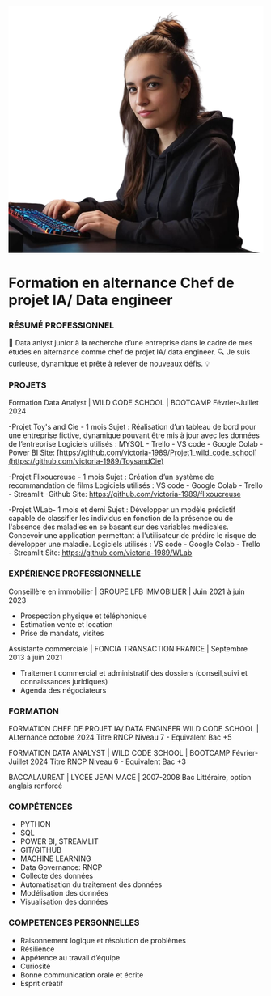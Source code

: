 <div align="center">
<img src="https://github.com/victoria-1989/portfolio/blob/main/e6aa4858-18dd-4b68-a699-a409add97dd6.png" alt="Project Image" width="550px">
</div>

# Formation en alternance Chef de projet IA/ Data engineer


### RÉSUMÉ PROFESSIONNEL
🚀 Data anlyst junior à la recherche d’une entreprise dans le cadre de mes études en alternance comme chef de projet IA/ data engineer. 🔍 Je suis curieuse, dynamique et prête à relever de nouveaux défis. 💡

### PROJETS
Formation Data Analyst | WILD CODE SCHOOL | BOOTCAMP Février-Juillet 2024

-Projet Toy's and Cie - 1 mois 
Sujet : Réalisation d’un tableau de bord pour une entreprise fictive, dynamique pouvant être mis à jour avec les données de l’entreprise Logiciels utilisés : MYSQL - Trello - VS code - Google Colab - Power BI 
Site: [https://github.com/victoria-1989/Projet1_wild_code_school](https://github.com/victoria-1989/ToysandCie)

-Projet Flixoucreuse - 1 mois 
Sujet : Création d’un système de recommandation de films Logiciels utilisés : VS code - Google Colab - Trello - Streamlit -Github Site: https://github.com/victoria-1989/flixoucreuse

-Projet WLab- 1 mois et demi 
Sujet : Développer un modèle prédictif capable de classifier les individus en fonction de la présence ou de l'absence des maladies en se basant sur des variables médicales. Concevoir une application permettant à l'utilisateur de prédire le risque de développer une maladie. Logiciels utilisés : VS code - Google Colab - Trello - Streamlit 
Site: https://github.com/victoria-1989/WLab

### EXPÉRIENCE PROFESSIONNELLE
Conseillère en immobilier | GROUPE LFB IMMOBILIER | Juin 2021 à juin 2023
- Prospection physique et téléphonique
- Estimation vente et location
- Prise de mandats, visites
 
Assistante commerciale | FONCIA TRANSACTION FRANCE | Septembre 2013 à juin 2021 
- Traitement commercial et administratif des dossiers (conseil,suivi et connaissances juridiques) 
- Agenda des négociateurs

### FORMATION
FORMATION CHEF DE PROJET IA/ DATA ENGINEER WILD CODE SCHOOL | ALternance octobre 2024
Titre RNCP Niveau 7 - Equivalent Bac +5

FORMATION DATA ANALYST | WILD CODE SCHOOL | BOOTCAMP Février-Juillet 2024
Titre RNCP Niveau 6 - Equivalent Bac +3

BACCALAUREAT | LYCEE JEAN MACE | 2007-2008
Bac Littéraire, option anglais renforcé
 
### COMPÉTENCES
- PYTHON
- SQL 
- POWER BI, STREAMLIT 
- GIT/GITHUB 
- MACHINE LEARNING 
- Data Governance: RNCP
- Collecte des données 
- Automatisation du traitement des données 
- Modélisation des données 
- Visualisation des données

### COMPETENCES PERSONNELLES
- Raisonnement logique et résolution de problèmes 
- Résilience 
- Appétence au travail d’équipe 
- Curiosité 
- Bonne communication orale et écrite
- Esprit créatif
